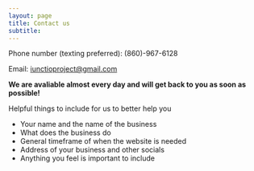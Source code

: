 ```yaml
---
layout: page
title: Contact us
subtitle:
---
```



Phone number (texting preferred): (860)-967-6128 

Email: iunctioproject@gmail.com

**We are avaliable almost every day and will get back to you as soon as possible!**


Helpful things to include for us to better help you
- Your name and the name of the business
- What does the business do 
- General timeframe of when the website is needed
- Address of your business and other socials
- Anything you feel is important to include